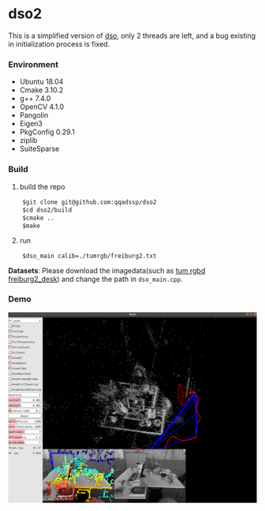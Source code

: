 # dso2

This is a simplified version of [dso](https://github.com/JakobEngel/dso), only 2 threads are left, and a bug existing in initialization process is fixed.

### Environment

 - Ubuntu 18.04  
 - Cmake 3.10.2  
 - g++ 7.4.0  
 - OpenCV 4.1.0  
 - Pangolin
 - Eigen3
 - PkgConfig 0.29.1 
 - ziplib  
 - SuiteSparse

### Build

1. build the repo  

```
    $git clone git@github.com:qqadssp/dso2  
    $cd dso2/build  
    $cmake ..  
    $make  
```

2. run

```
    $dso_main calib=./tumrgb/freiburg2.txt  
```

**Datasets**: Please download the imagedata(such as [tum rgbd freiburg2_desk](https://vision.in.tum.de/rgbd/dataset/freiburg2/rgbd_dataset_freiburg2_desk.tgz)) and change the path in `dso_main.cpp`.

### Demo

![](./img/demo.png)
